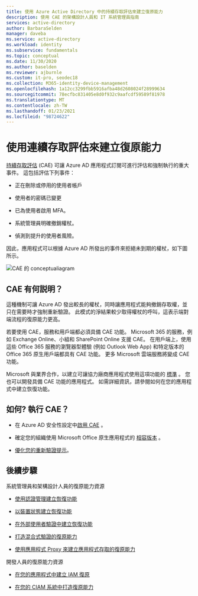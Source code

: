 ```yaml
---
title: 使用 Azure Active Directory 中的持續存取評估來建立復原能力
description: 使用 CAE 的架構設計人員和 IT 系統管理員指南
services: active-directory
author: BarbaraSelden
manager: daveba
ms.service: active-directory
ms.workload: identity
ms.subservice: fundamentals
ms.topic: conceptual
ms.date: 11/30/2020
ms.author: baselden
ms.reviewer: ajburnle
ms.custom: it-pro, seodec18
ms.collection: M365-identity-device-management
ms.openlocfilehash: 1a12cc3299fbb5916afba48d2608024f28999634
ms.sourcegitcommit: 78ecfbc831405e8d0f932c9aafcdf59589f81978
ms.translationtype: MT
ms.contentlocale: zh-TW
ms.lasthandoff: 01/23/2021
ms.locfileid: "98724622"
---
```

# <a name="build-resilience-by-using-continuous-access-evaluation"></a>使用連續存取評估來建立復原能力

[持續存取評估](../conditional-access/concept-continuous-access-evaluation.md) (CAE) 可讓 Azure AD 應用程式訂閱可進行評估和強制執行的重大事件。 這包括評估下列事件：

* 正在刪除或停用的使用者帳戶

* 使用者的密碼已變更

* 已為使用者啟用 MFA。

* 系統管理員明確撤銷權杖。

* 偵測到提升的使用者風險。

因此，應用程式可以根據 Azure AD 所發出的事件來拒絕未到期的權杖，如下圖所示。

![CAE 的 conceptualiagram](./media/resilience-with-cae/admin-resilience-continuous-access-evaluation.png)

## <a name="how-does-cae-help"></a>CAE 有何説明？

這種機制可讓 Azure AD 發出較長的權杖，同時讓應用程式能夠撤銷存取權，並只在需要時才強制重新驗證。 此模式的淨結果較少取得權杖的呼叫，這表示端對端流程的復原能力更高。 

若要使用 CAE，服務和用戶端都必須具備 CAE 功能。 Microsoft 365 的服務，例如 Exchange Online、小組和 SharePoint Online 支援 CAE。 在用戶端上，使用這些 Office 365 服務的瀏覽器型體驗 (例如 Outlook Web App) 和特定版本的 Office 365 原生用戶端都具有 CAE 功能。 更多 Microsoft 雲端服務將變成 CAE 功能。

Microsoft 與業界合作，以建立可讓協力廠商應用程式使用這項功能的 [標準](https://openid.net/wg/sse/) 。 您也可以開發具備 CAE 功能的應用程式。 如需詳細資訊，請參閱如何在您的應用程式中建立恢復功能。

## <a name="how-do-i-implement-cae"></a>如何? 執行 CAE？

* 在 Azure AD 安全性設定中[啟用 CAE](../conditional-access/concept-continuous-access-evaluation.md) 。

* 確定您的組織使用 Microsoft Office 原生應用程式的 [相容版本](../conditional-access/concept-continuous-access-evaluation.md) 。

* [優化您的重新驗證提示](../authentication/concepts-azure-multi-factor-authentication-prompts-session-lifetime.md)。

 
## <a name="next-steps"></a>後續步驟
系統管理員和架構設計人員的復原能力資源
 
* [使用認證管理建立恢復功能](resilience-in-credentials.md)

* [以裝置狀態建立恢復功能](resilience-with-device-states.md)

* [在外部使用者驗證中建立恢復功能](resilience-b2b-authentication.md)

* [打造混合式驗證的復原能力](resilience-in-hybrid.md)

* [使用應用程式 Proxy 來建立應用程式存取的復原能力](resilience-on-premises-access.md)

開發人員的復原能力資源

* [在您的應用程式中建立 IAM 復原](resilience-app-development-overview.md)

* [在您的 CIAM 系統中打造復原能力](resilience-b2c.md)